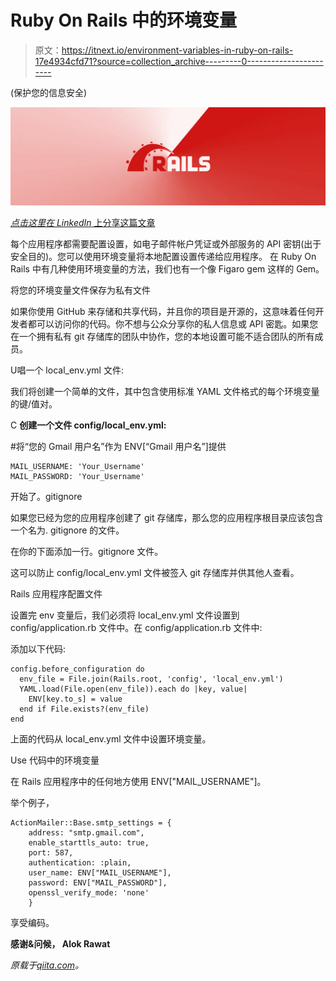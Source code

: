 # Ruby On Rails 中的环境变量

> 原文：<https://itnext.io/environment-variables-in-ruby-on-rails-17e4934cfd71?source=collection_archive---------0----------------------->

(保护您的信息安全)

![](img/ef4f9c372ed64712e6f2759effba3653.png)

[*点击这里在 LinkedIn* 上分享这篇文章](https://www.linkedin.com/cws/share?url=https%3A%2F%2Fitnext.io%2Fenvironment-variables-in-ruby-on-rails-17e4934cfd71)

每个应用程序都需要配置设置，如电子邮件帐户凭证或外部服务的 API 密钥(出于安全目的)。您可以使用环境变量将本地配置设置传递给应用程序。
在 Ruby On Rails 中有几种使用环境变量的方法，我们也有一个像 Figaro gem 这样的 Gem。

将您的环境变量文件保存为私有文件

如果你使用 GitHub 来存储和共享代码，并且你的项目是开源的，这意味着任何开发者都可以访问你的代码。你不想与公众分享你的私人信息或 API 密匙。如果您在一个拥有私有 git 存储库的团队中协作，您的本地设置可能不适合团队的所有成员。

U唱一个 local_env.yml 文件:

我们将创建一个简单的文件，其中包含使用标准 YAML 文件格式的每个环境变量的键/值对。

C **创建一个文件 config/local_env.yml:**

#将“您的 Gmail 用户名”作为 ENV[“Gmail 用户名”]提供

```
MAIL_USERNAME: 'Your_Username'
MAIL_PASSWORD: 'Your_Username'
```

开始了。gitignore

如果您已经为您的应用程序创建了 git 存储库，那么您的应用程序根目录应该包含一个名为. gitignore 的文件。

在你的下面添加一行。gitignore 文件。

这可以防止 config/local_env.yml 文件被签入 git 存储库并供其他人查看。

Rails 应用程序配置文件

设置完 env 变量后，我们必须将 local_env.yml 文件设置到 config/application.rb 文件中。在 config/application.rb 文件中:

添加以下代码:

```
config.before_configuration do
  env_file = File.join(Rails.root, 'config', 'local_env.yml')
  YAML.load(File.open(env_file)).each do |key, value|
    ENV[key.to_s] = value
  end if File.exists?(env_file)
end
```

上面的代码从 local_env.yml 文件中设置环境变量。

Use 代码中的环境变量

在 Rails 应用程序中的任何地方使用 ENV["MAIL_USERNAME"]。

举个例子，

```
ActionMailer::Base.smtp_settings = {
    address: "smtp.gmail.com",
    enable_starttls_auto: true,
    port: 587,
    authentication: :plain,
    user_name: ENV["MAIL_USERNAME"],
    password: ENV["MAIL_PASSWORD"],
    openssl_verify_mode: 'none'
    }
```

享受编码。

**感谢&问候，
Alok Rawat**

*原载于*[*qiita.com*](https://qiita.com/alokrawat050/items/0d7791b3915579f95791)*。*